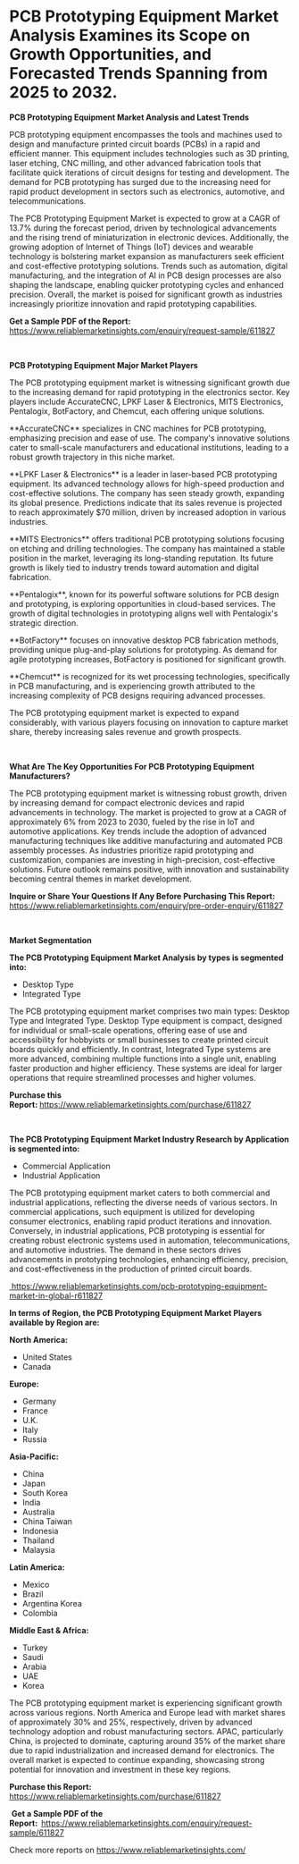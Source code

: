 <p><h1>PCB Prototyping Equipment Market Analysis Examines its Scope on Growth Opportunities, and Forecasted Trends Spanning from 2025 to 2032.</h1></p><p><strong>PCB Prototyping Equipment Market Analysis and Latest Trends</strong></p>
<p><p>PCB prototyping equipment encompasses the tools and machines used to design and manufacture printed circuit boards (PCBs) in a rapid and efficient manner. This equipment includes technologies such as 3D printing, laser etching, CNC milling, and other advanced fabrication tools that facilitate quick iterations of circuit designs for testing and development. The demand for PCB prototyping has surged due to the increasing need for rapid product development in sectors such as electronics, automotive, and telecommunications.</p><p>The PCB Prototyping Equipment Market is expected to grow at a CAGR of 13.7% during the forecast period, driven by technological advancements and the rising trend of miniaturization in electronic devices. Additionally, the growing adoption of Internet of Things (IoT) devices and wearable technology is bolstering market expansion as manufacturers seek efficient and cost-effective prototyping solutions. Trends such as automation, digital manufacturing, and the integration of AI in PCB design processes are also shaping the landscape, enabling quicker prototyping cycles and enhanced precision. Overall, the market is poised for significant growth as industries increasingly prioritize innovation and rapid prototyping capabilities.</p></p>
<p><strong>Get a Sample PDF of the Report:&nbsp;</strong> <a href="https://www.reliablemarketinsights.com/enquiry/request-sample/611827?utm_campaign=3317&utm_medium=2&utm_source=Github&utm_content=ia&utm_term=23032025&utm_id=pcb-prototyping-equipment">https://www.reliablemarketinsights.com/enquiry/request-sample/611827</a></p>
<p>&nbsp;</p>
<p><strong>PCB Prototyping Equipment Major Market Players</strong></p>
<p><p>The PCB prototyping equipment market is witnessing significant growth due to the increasing demand for rapid prototyping in the electronics sector. Key players include AccurateCNC, LPKF Laser & Electronics, MITS Electronics, Pentalogix, BotFactory, and Chemcut, each offering unique solutions.</p><p>**AccurateCNC** specializes in CNC machines for PCB prototyping, emphasizing precision and ease of use. The company's innovative solutions cater to small-scale manufacturers and educational institutions, leading to a robust growth trajectory in this niche market.</p><p>**LPKF Laser & Electronics** is a leader in laser-based PCB prototyping equipment. Its advanced technology allows for high-speed production and cost-effective solutions. The company has seen steady growth, expanding its global presence. Predictions indicate that its sales revenue is projected to reach approximately $70 million, driven by increased adoption in various industries.</p><p>**MITS Electronics** offers traditional PCB prototyping solutions focusing on etching and drilling technologies. The company has maintained a stable position in the market, leveraging its long-standing reputation. Its future growth is likely tied to industry trends toward automation and digital fabrication.</p><p>**Pentalogix**, known for its powerful software solutions for PCB design and prototyping, is exploring opportunities in cloud-based services. The growth of digital technologies in prototyping aligns well with Pentalogix's strategic direction.</p><p>**BotFactory** focuses on innovative desktop PCB fabrication methods, providing unique plug-and-play solutions for prototyping. As demand for agile prototyping increases, BotFactory is positioned for significant growth.</p><p>**Chemcut** is recognized for its wet processing technologies, specifically in PCB manufacturing, and is experiencing growth attributed to the increasing complexity of PCB designs requiring advanced processes.</p><p>The PCB prototyping equipment market is expected to expand considerably, with various players focusing on innovation to capture market share, thereby increasing sales revenue and growth prospects.</p></p>
<p>&nbsp;</p>
<p><strong>What Are The Key Opportunities For PCB Prototyping Equipment Manufacturers?</strong></p>
<p><p>The PCB prototyping equipment market is witnessing robust growth, driven by increasing demand for compact electronic devices and rapid advancements in technology. The market is projected to grow at a CAGR of approximately 6% from 2023 to 2030, fueled by the rise in IoT and automotive applications. Key trends include the adoption of advanced manufacturing techniques like additive manufacturing and automated PCB assembly processes. As industries prioritize rapid prototyping and customization, companies are investing in high-precision, cost-effective solutions. Future outlook remains positive, with innovation and sustainability becoming central themes in market development.</p></p>
<p><strong>Inquire or Share Your Questions If Any Before Purchasing This Report:</strong> <a href="https://www.reliablemarketinsights.com/enquiry/pre-order-enquiry/611827?utm_campaign=3317&utm_medium=2&utm_source=Github&utm_content=ia&utm_term=23032025&utm_id=pcb-prototyping-equipment">https://www.reliablemarketinsights.com/enquiry/pre-order-enquiry/611827</a></p>
<p>&nbsp;</p>
<p><strong>Market Segmentation</strong></p>
<p><strong>The PCB Prototyping Equipment Market Analysis by types is segmented into:</strong></p>
<p><ul><li>Desktop Type</li><li>Integrated Type</li></ul></p>
<p><p>The PCB prototyping equipment market comprises two main types: Desktop Type and Integrated Type. Desktop Type equipment is compact, designed for individual or small-scale operations, offering ease of use and accessibility for hobbyists or small businesses to create printed circuit boards quickly and efficiently. In contrast, Integrated Type systems are more advanced, combining multiple functions into a single unit, enabling faster production and higher efficiency. These systems are ideal for larger operations that require streamlined processes and higher volumes.</p></p>
<p><strong>Purchase this Report:&nbsp;</strong><a href="https://www.reliablemarketinsights.com/purchase/611827?utm_campaign=3317&utm_medium=2&utm_source=Github&utm_content=ia&utm_term=23032025&utm_id=pcb-prototyping-equipment">https://www.reliablemarketinsights.com/purchase/611827</a></p>
<p>&nbsp;</p>
<p><strong>The PCB Prototyping Equipment Market Industry Research by Application is segmented into:</strong></p>
<p><ul><li>Commercial Application</li><li>Industrial Application</li></ul></p>
<p><p>The PCB prototyping equipment market caters to both commercial and industrial applications, reflecting the diverse needs of various sectors. In commercial applications, such equipment is utilized for developing consumer electronics, enabling rapid product iterations and innovation. Conversely, in industrial applications, PCB prototyping is essential for creating robust electronic systems used in automation, telecommunications, and automotive industries. The demand in these sectors drives advancements in prototyping technologies, enhancing efficiency, precision, and cost-effectiveness in the production of printed circuit boards.</p></p>
<p><a href="https://www.reliablemarketinsights.com/pcb-prototyping-equipment-market-in-global-r611827?utm_campaign=3317&utm_medium=2&utm_source=Github&utm_content=ia&utm_term=23032025&utm_id=pcb-prototyping-equipment">&nbsp;https://www.reliablemarketinsights.com/pcb-prototyping-equipment-market-in-global-r611827</a></p>
<p><strong>In terms of Region, the PCB Prototyping Equipment Market Players available by Region are:</strong></p>
<p>
    <p> <strong> North America: </strong>
        <ul>
            <li>United States</li>
            <li>Canada</li>
        </ul>
        </p> 
    <p> <strong> Europe: </strong>
        <ul>
            <li>Germany</li>
            <li>France</li>
            <li>U.K.</li>
            <li>Italy</li>
            <li>Russia</li>
        </ul>
        </p> 
    <p> <strong> Asia-Pacific: </strong>
        <ul>
            <li>China</li>
            <li>Japan</li>
            <li>South Korea</li>
            <li>India</li>
            <li>Australia</li>
            <li>China Taiwan</li>
            <li>Indonesia</li>
            <li>Thailand</li>
            <li>Malaysia</li>
        </ul>
        </p> 
    <p> <strong> Latin America: </strong>
        <ul>
            <li>Mexico</li>
            <li>Brazil</li>
            <li>Argentina Korea</li>
            <li>Colombia</li>
        </ul>
        </p> 
    <p> <strong> Middle East & Africa: </strong>
        <ul>
            <li>Turkey</li>
            <li>Saudi</li>
            <li>Arabia</li>
            <li>UAE</li>
            <li>Korea</li>
        </ul>
    </p>
    </p>
<p><p>The PCB prototyping equipment market is experiencing significant growth across various regions. North America and Europe lead with market shares of approximately 30% and 25%, respectively, driven by advanced technology adoption and robust manufacturing sectors. APAC, particularly China, is projected to dominate, capturing around 35% of the market share due to rapid industrialization and increased demand for electronics. The overall market is expected to continue expanding, showcasing strong potential for innovation and investment in these key regions.</p></p>
<p><strong>Purchase this Report: </strong><a href="https://www.reliablemarketinsights.com/purchase/611827?utm_campaign=3317&utm_medium=2&utm_source=Github&utm_content=ia&utm_term=23032025&utm_id=pcb-prototyping-equipment">https://www.reliablemarketinsights.com/purchase/611827</a></p>
<p>&nbsp;<strong>Get a Sample PDF of the Report:&nbsp;&nbsp;</strong><a href="https://www.reliablemarketinsights.com/enquiry/request-sample/611827?utm_campaign=3317&utm_medium=2&utm_source=Github&utm_content=ia&utm_term=23032025&utm_id=pcb-prototyping-equipment">https://www.reliablemarketinsights.com/enquiry/request-sample/611827</a></p>
<p><strong></strong></p>
<p>Check more reports on <a href="https://www.reliablemarketinsights.com/?utm_campaign=3317&utm_medium=2&utm_source=Github&utm_content=ia&utm_term=23032025&utm_id=pcb-prototyping-equipment">https://www.reliablemarketinsights.com/</a></p>